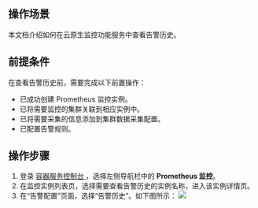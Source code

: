 ## 操作场景

本文档介绍如何在云原生监控功能服务中查看告警历史。

## 前提条件

在查看告警历史前，需要完成以下前置操作：
- 已成功创建 Prometheus 监控实例。
- 已将需要监控的集群关联到相应实例中。
- 已将需要采集的信息添加到集群数据采集配置。
- 已配置告警规则。

## 操作步骤


1. 登录 [容器服务控制台 ](https://console.cloud.tencent.com/tke2)，选择左侧导航栏中的 **Prometheus 监控**。
2. 在监控实例列表页，选择需要查看告警历史的实例名称，进入该实例详情页。
3. 在“告警配置”页面，选择“告警历史”。如下图所示：
![](https://qcloudimg.tencent-cloud.cn/raw/6e1818309f5c6b3a2952538e373290dd.png)
